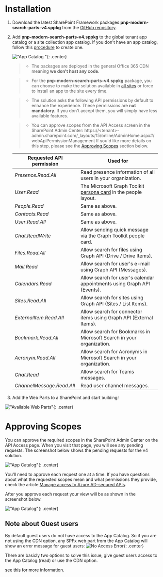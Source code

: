 # Installation

1. Download the latest SharePoint Framework packages **pnp-modern-search-parts-v4.sppkg** from the [GitHub repository](https://github.com/microsoft-search/pnp-modern-search/releases).
2. Add **pnp-modern-search-parts-v4.sppkg** to the global tenant app catalog or a site collection app catalog. If you don't have an app catalog, follow this [procedure](https://docs.microsoft.com/en-us/sharepoint/use-app-catalog) to create one. 

    !["App Catalog "](./assets/installation-enable-app.png){: .center}

    > * The packages are deployed in the general Office 365 CDN meaning **we don't host any code**.

    > * For the **pnp-modern-search-parts-v4.sppkg** package, you can choose to make the solution available in [all sites](https://docs.microsoft.com/en-us/sharepoint/dev/spfx/tenant-scoped-deployment) or force to install an app to the site every time.

    > * The solution asks the following API permissions by default to enhance the experience. These permissions are **not mandatory**. If you don't accept them, you will simply have less available features.

    > * You can approve scopes from the API Access screen in the SharePoint Admin Center: https://&lt;tenant&gt;-admin.sharepoint.com/_layouts/15/online/AdminHome.aspx#/webApiPermissionManagement If you'd like more details on this step, please see the [Approving Scopes](#approving-scopes) section below.

    | Requested API permission | Used for |
    | -------------- | --------- |
    | _Presence.Read.All_ | Read presence information of all users in your organization.
    | _User.Read_ | The Microsoft Graph Toolkit [persona card](https://docs.microsoft.com/en-us/graph/toolkit/components/person-card#microsoft-graph-permissions) in the people layout.  |
    | _People.Read_ | Same as above.
    | _Contacts.Read_ | Same as above.
    | _User.Read.All_ | Same as above.
    | _Chat.ReadWrite_ | Allow sending quick message via the Graph Toolkit people card.
    | _Files.Read.All_ | Allow search for files using Graph API (Drive / Drive Items).
    | _Mail.Read_ | Allow search for user's e-mail using Graph API (Messages).
    | _Calendars.Read_ | Allow search for user's calendar appointments using Graph API (Events).
    | _Sites.Read.All_ | Allow search for sites using Graph API (Sites / List Items).
    | _ExternalItem.Read.All_ | Allow search for connector items using Graph API (External Items).
    | _Bookmark.Read.All_ | Allow search for Bookmarks in Microsoft Search in your organization.
    | _Acronym.Read.All_ | Allow search for Acronyms in Microsoft Search in your organization.
    | _Chat.Read_ | Allow search for Teams messages.    
    | _ChannelMessage.Read.All_ | Read user channel messages.

4. Add the Web Parts to a SharePoint and start building!

!["Available Web Parts"](./assets/webparts.png){: .center}

# Approving Scopes

You can approve the required scopes in the SharePoint Admin Center on the API Access page. When you visit that page, you will see any pending requests. The screenshot below shows the pending requests for the v4 solution.

!["App Catalog"](./assets/api-access-pending.jpg){: .center}

You'll need to approve each request one at a time. If you have questions about what the requested scopes mean and what permissions they provide, check the article [Manage access to Azure AD-secured APIs](https://docs.microsoft.com/en-us/sharepoint/api-access).

After you approve each request your view will be as shown in the screenshot below.

!["App Catalog"](./assets/api-access-approved.jpg){: .center}


## Note about Guest users

By default guest users do not have access to the App Catalog. So if you are not using the CDN option, any SPFx web part from the App Catalog will show an error message for guest users:
![No Access Error](./assets/NoAccessError.png){: .center}

There are basicly two options to solve this issue,
give guest users access to the App Catalog (read) or use the CDN option.

see [this](https://laurakokkarinen.com/sharepoint-online-guest-user-troubles-and-how-to-get-past-them/) for more information.
